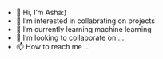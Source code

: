 - 👋 Hi, I’m Asha:)
- 👀 I’m interested in collabrating on projects
- 🌱 I’m currently learning machine learning
- 💞️ I’m looking to collaborate on ...
- 📫 How to reach me ...

<!---
AshaHassan1/AshaHassan1 is a ✨ special ✨ repository because its `README.md` (this file) appears on your GitHub profile.
You can click the Preview link to take a look at your changes.
--->
